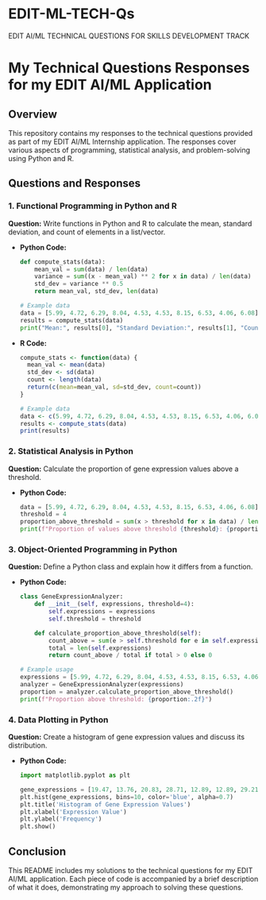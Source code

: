 # EDIT-ML-TECH-Qs
EDIT AI/ML TECHNICAL QUESTIONS FOR SKILLS DEVELOPMENT TRACK

# My Technical Questions Responses for my EDIT AI/ML Application

## Overview
This repository contains my responses to the technical questions provided as part of my EDIT AI/ML Internship application. The responses cover various aspects of programming, statistical analysis, and problem-solving using Python and R.

## Questions and Responses

### 1. Functional Programming in Python and R
**Question:** Write functions in Python and R to calculate the mean, standard deviation, and count of elements in a list/vector.

- **Python Code:**
    ```python
    def compute_stats(data):
        mean_val = sum(data) / len(data)
        variance = sum((x - mean_val) ** 2 for x in data) / len(data)
        std_dev = variance ** 0.5
        return mean_val, std_dev, len(data)

    # Example data
    data = [5.99, 4.72, 6.29, 8.04, 4.53, 4.53, 8.15, 6.53, 4.06, 6.08]
    results = compute_stats(data)
    print("Mean:", results[0], "Standard Deviation:", results[1], "Count:", results[2])
    ```

- **R Code:**
    ```r
    compute_stats <- function(data) {
      mean_val <- mean(data)
      std_dev <- sd(data)
      count <- length(data)
      return(c(mean=mean_val, sd=std_dev, count=count))
    }

    # Example data
    data <- c(5.99, 4.72, 6.29, 8.04, 4.53, 4.53, 8.15, 6.53, 4.06, 6.08)
    results <- compute_stats(data)
    print(results)
    ```

### 2. Statistical Analysis in Python
**Question:** Calculate the proportion of gene expression values above a threshold.
- **Python Code:**
    ```python
    data = [5.99, 4.72, 6.29, 8.04, 4.53, 4.53, 8.15, 6.53, 4.06, 6.08]
    threshold = 4
    proportion_above_threshold = sum(x > threshold for x in data) / len(data)
    print(f"Proportion of values above threshold {threshold}: {proportion_above_threshold:.2f}")
    ```

### 3. Object-Oriented Programming in Python
**Question:** Define a Python class and explain how it differs from a function.
- **Python Code:**
    ```python
    class GeneExpressionAnalyzer:
        def __init__(self, expressions, threshold=4):
            self.expressions = expressions
            self.threshold = threshold

        def calculate_proportion_above_threshold(self):
            count_above = sum(e > self.threshold for e in self.expressions)
            total = len(self.expressions)
            return count_above / total if total > 0 else 0

    # Example usage
    expressions = [5.99, 4.72, 6.29, 8.04, 4.53, 4.53, 8.15, 6.53, 4.06, 6.08]
    analyzer = GeneExpressionAnalyzer(expressions)
    proportion = analyzer.calculate_proportion_above_threshold()
    print(f"Proportion above threshold: {proportion:.2f}")
    ```

### 4. Data Plotting in Python
**Question:** Create a histogram of gene expression values and discuss its distribution.
- **Python Code:**
    ```python
    import matplotlib.pyplot as plt

    gene_expressions = [19.47, 13.76, 20.83, 28.71, 12.89, 12.89, 29.21, 21.91, 10.77, 19.88]
    plt.hist(gene_expressions, bins=10, color='blue', alpha=0.7)
    plt.title('Histogram of Gene Expression Values')
    plt.xlabel('Expression Value')
    plt.ylabel('Frequency')
    plt.show()
    ```

## Conclusion
This README includes my solutions to the technical questions for my EDIT AI/ML application. Each piece of code is accompanied by a brief description of what it does, demonstrating my approach to solving these questions.
  
